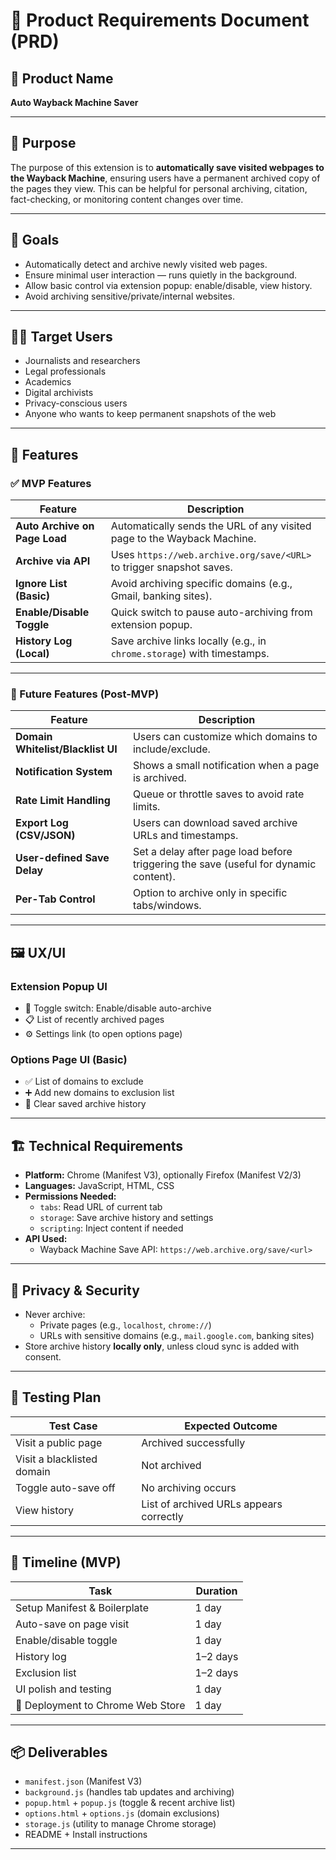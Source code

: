 

# 📝 Product Requirements Document (PRD)

## 📌 Product Name
**Auto Wayback Machine Saver**

---

## 🧠 Purpose

The purpose of this extension is to **automatically save visited webpages to the Wayback Machine**, ensuring users have a permanent archived copy of the pages they view. This can be helpful for personal archiving, citation, fact-checking, or monitoring content changes over time.

---

## 🎯 Goals

- Automatically detect and archive newly visited web pages.
- Ensure minimal user interaction — runs quietly in the background.
- Allow basic control via extension popup: enable/disable, view history.
- Avoid archiving sensitive/private/internal websites.

---

## 🧑‍💻 Target Users

- Journalists and researchers
- Legal professionals
- Academics
- Digital archivists
- Privacy-conscious users
- Anyone who wants to keep permanent snapshots of the web

---

## 🔧 Features

### ✅ MVP Features
| Feature                             | Description |
|------------------------------------|-------------|
| **Auto Archive on Page Load**      | Automatically sends the URL of any visited page to the Wayback Machine. |
| **Archive via API**                | Uses `https://web.archive.org/save/<URL>` to trigger snapshot saves. |
| **Ignore List (Basic)**            | Avoid archiving specific domains (e.g., Gmail, banking sites). |
| **Enable/Disable Toggle**          | Quick switch to pause auto-archiving from extension popup. |
| **History Log (Local)**            | Save archive links locally (e.g., in `chrome.storage`) with timestamps. |

---

### 🚀 Future Features (Post-MVP)
| Feature                             | Description |
|------------------------------------|-------------|
| **Domain Whitelist/Blacklist UI**  | Users can customize which domains to include/exclude. |
| **Notification System**            | Shows a small notification when a page is archived. |
| **Rate Limit Handling**            | Queue or throttle saves to avoid rate limits. |
| **Export Log (CSV/JSON)**          | Users can download saved archive URLs and timestamps. |
| **User-defined Save Delay**        | Set a delay after page load before triggering the save (useful for dynamic content). |
| **Per-Tab Control**                | Option to archive only in specific tabs/windows. |

---

## 🖼️ UX/UI

### Extension Popup UI
- 🔘 Toggle switch: Enable/disable auto-archive
- 📋 List of recently archived pages
- ⚙️ Settings link (to open options page)

### Options Page UI (Basic)
- ✅ List of domains to exclude
- ➕ Add new domains to exclusion list
- 🧹 Clear saved archive history

---

## 🏗️ Technical Requirements

- **Platform:** Chrome (Manifest V3), optionally Firefox (Manifest V2/3)
- **Languages:** JavaScript, HTML, CSS
- **Permissions Needed:**
  - `tabs`: Read URL of current tab
  - `storage`: Save archive history and settings
  - `scripting`: Inject content if needed
- **API Used:**
  - Wayback Machine Save API: `https://web.archive.org/save/<url>`

---

## 🔐 Privacy & Security

- Never archive:
  - Private pages (e.g., `localhost`, `chrome://`)
  - URLs with sensitive domains (e.g., `mail.google.com`, banking sites)
- Store archive history **locally only**, unless cloud sync is added with consent.

---

## 🧪 Testing Plan

| Test Case | Expected Outcome |
|-----------|------------------|
| Visit a public page | Archived successfully |
| Visit a blacklisted domain | Not archived |
| Toggle auto-save off | No archiving occurs |
| View history | List of archived URLs appears correctly |

---

## 📅 Timeline (MVP)
| Task | Duration |
|------|----------|
| Setup Manifest & Boilerplate | 1 day |
| Auto-save on page visit | 1 day |
| Enable/disable toggle | 1 day |
| History log | 1–2 days |
| Exclusion list | 1–2 days |
| UI polish and testing | 1 day |
| 🚀 Deployment to Chrome Web Store | 1 day |

---

## 📦 Deliverables

- `manifest.json` (Manifest V3)
- `background.js` (handles tab updates and archiving)
- `popup.html` + `popup.js` (toggle & recent archive list)
- `options.html` + `options.js` (domain exclusions)
- `storage.js` (utility to manage Chrome storage)
- README + Install instructions

---

